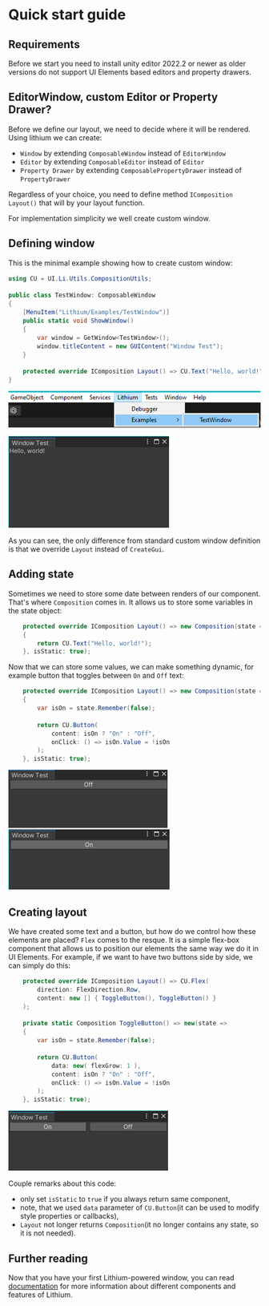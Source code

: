 ﻿# Quick start guide
## Requirements

Before we start you need to install unity editor 2022.2 or newer as older versions do not support UI Elements based editors and property drawers.

## EditorWindow, custom Editor or Property Drawer?

Before we define our layout, we need to decide where it will be rendered.
Using lithium we can create:

* `Window` by extending `ComposableWindow` instead of `EditorWindow`
* `Editor` by extending `ComposableEditor` instead of `Editor`
* `Property Drawer` by extending `ComposablePropertyDrawer` instead of `PropertyDrawer`

Regardless of your choice, you need to define method `IComposition Layout()` that will by your layout function.

For implementation simplicity we well create custom window.

## Defining window

This is the minimal example showing how to create custom window:

```csharp
using CU = UI.Li.Utils.CompositionUtils;

public class TestWindow: ComposableWindow
{
    [MenuItem("Lithium/Examples/TestWindow")]
    public static void ShowWindow()
    {
        var window = GetWindow<TestWindow>();
        window.titleContent = new GUIContent("Window Test");
    }
    
    protected override IComposition Layout() => CU.Text("Hello, world!");
}
```

![Where to find](assets/bootstrap_menu.png)

![Hello world window](assets/bootstrap_hello.png)

As you can see, the only difference from standard custom window definition is that we override `Layout` instead of `CreateGui`.

## Adding state

Sometimes we need to store some date between renders of our component. That's where `Composition` comes in.
It allows us to store some variables in the state object:

```csharp
    protected override IComposition Layout() => new Composition(state =>
    {
        return CU.Text("Hello, world!");
    }, isStatic: true);
```

Now that we can store some values, we can make something dynamic, for example button that toggles between `On` and `Off` text:

```csharp
    protected override IComposition Layout() => new Composition(state =>
    {
        var isOn = state.Remember(false);
        
        return CU.Button(
            content: isOn ? "On" : "Off",
            onClick: () => isOn.Value = !isOn
        );
    }, isStatic: true);
```

![Button off state](assets/bootstrap_off.png) ![Button off state](assets/bootstrap_on.png)

## Creating layout

We have created some text and a button, but how do we control how these elements are placed? `Flex` comes to the resque.
It is a simple flex-box component that allows us to position our elements the same way we do it in UI Elements.
For example, if we want to have two buttons side by side, we can simply do this:

```csharp
    protected override IComposition Layout() => CU.Flex(
        direction: FlexDirection.Row,
        content: new [] { ToggleButton(), ToggleButton() }
    );

    private static Composition ToggleButton() => new(state =>
    {
        var isOn = state.Remember(false);
        
        return CU.Button(
            data: new( flexGrow: 1 ),
            content: isOn ? "On" : "Off",
            onClick: () => isOn.Value = !isOn
        );
    }, isStatic: true);
```

![Two toggle window](assets/bootstrap_on_off.png)

Couple remarks about this code:
* only set `isStatic` to `true` if you always return same component,
* note, that we used `data` parameter of `CU.Button`(it can be used to modify style properties or callbacks),
* `Layout` not longer returns `Composition`(it no longer contains any state, so it is not needed).

## Further reading

Now that you have your first Lithium-powered window, you can read [documentation](ui.lithium.md) for more information about different components and features of Lithium.